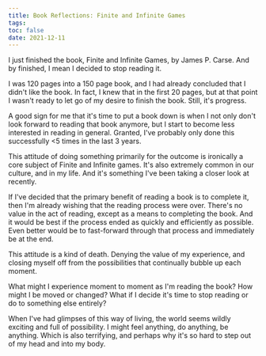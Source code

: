 ```yaml
---
title: Book Reflections: Finite and Infinite Games
tags:
toc: false
date: 2021-12-11
---
```


I just finished the book, Finite and Infinite Games, by James P. Carse. And by finished, I mean I decided to stop reading it.

I was 120 pages into a 150 page book, and I had already concluded that I didn't like the book. In fact, I knew that in the first 20 pages, but at that point I wasn't ready to let go of my desire to finish the book. Still, it's progress.

A good sign for me that it's time to put a book down is when I not only don't look forward to reading that book anymore, but I start to become less interested in reading in general. Granted, I've probably only done this successfully <5 times in the last 3 years.

This attitude of doing something primarily for the outcome is ironically a core subject of Finite and Infinite games. It's also extremely common in our culture, and in my life. And it's something I've been taking a closer look at recently.

If I've decided that the primary benefit of reading a book is to complete it, then I'm already wishing that the reading process were over. There's no value in the act of reading, except as a means to completing the book. And it would be best if the process ended as quickly and efficiently as possible. Even better would be to fast-forward through that process and immediately be at the end.

This attitude is a kind of death. Denying the value of my experience, and closing myself off from the possibilities that continually bubble up each moment.

What might I experience moment to moment as I'm reading the book? How might I be moved or changed? What if I decide it's time to stop reading or do to something else entirely?

When I've had glimpses of this way of living, the world seems wildly exciting and full of possibility. I might feel anything, do anything, be anything. Which is also terrifying, and perhaps why it's so hard to step out of my head and into my body.
